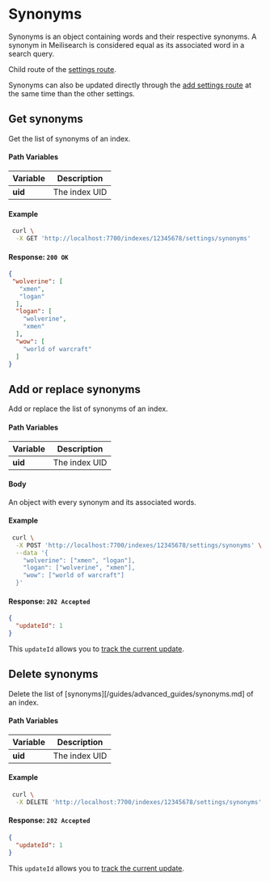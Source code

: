 # Synonyms

Synonyms is an object containing words and their respective synonyms. A synonym in Meilisearch is considered equal as its associated word in a search query.

Child route of the [settings route](/references/settings.md).

Synonyms can also be updated directly through the [add settings route](/references/settings.md#add-settings) at the same time than the other settings.

## Get synonyms

<RouteHighlighter method="GET" route="/indexes/:uid/settings/synonyms"/>

Get the list of synonyms of an index.

#### Path Variables

| Variable          | Description           |
|-------------------|-----------------------|
| **uid**         | The index UID |

#### Example
```bash
 curl \
  -X GET 'http://localhost:7700/indexes/12345678/settings/synonyms'
```

#### Response: `200 OK`

```json
{
 "wolverine": [
   "xmen",
   "logan"
  ],
  "logan": [
    "wolverine",
    "xmen"
  ],
  "wow": [
    "world of warcraft"
  ]
}
```

## Add or replace synonyms

<RouteHighlighter method="POST" route="/indexes/:uid/settings/synonyms"/>

Add or replace the list of synonyms of an index.

#### Path Variables

| Variable          | Description           |
|-------------------|-----------------------|
| **uid**         | The index UID |

#### Body

An object with every synonym and its associated words.

#### Example
```bash
 curl \
  -X POST 'http://localhost:7700/indexes/12345678/settings/synonyms' \
  --data '{
    "wolverine": ["xmen", "logan"],
    "logan": ["wolverine", "xmen"],
    "wow": ["world of warcraft"]
  }'
```

#### Response: `202 Accepted`

```json
{
  "updateId": 1
}
```
This `updateId` allows you to [track the current update](/references/updates.md).

## Delete synonyms

<RouteHighlighter method="DELETE" route="/indexes/:uid/settings/synonyms"/>

Delete the list of [synonyms][/guides/advanced_guides/synonyms.md] of an index.

#### Path Variables

| Variable          | Description           |
|-------------------|-----------------------|
| **uid**         | The index UID |

#### Example
```bash
 curl \
  -X DELETE 'http://localhost:7700/indexes/12345678/settings/synonyms'
```

#### Response: `202 Accepted`

```json
{
  "updateId": 1
}
```
This `updateId` allows you to [track the current update](/references/updates.md).
